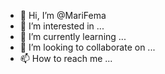 - 👋 Hi, I’m @MariFema
- 👀 I’m interested in ...
- 🌱 I’m currently learning ...
- 💞️ I’m looking to collaborate on ...
- 📫 How to reach me ...

<!---
MariFema/MariFema is a ✨ special ✨ repository because its `README.md` (this file) appears on your GitHub profile.
You can click the Preview link to take a look at your changes.
--->
